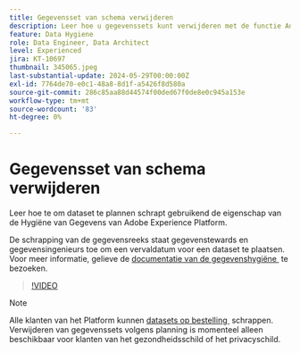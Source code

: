 ```yaml
---
title: Gegevensset van schema verwijderen
description: Leer hoe u gegevenssets kunt verwijderen met de functie Adobe Experience Platform Data Hygiene.
feature: Data Hygiene
role: Data Engineer, Data Architect
level: Experienced
jira: KT-10697
thumbnail: 345065.jpeg
last-substantial-update: 2024-05-29T00:00:00Z
exl-id: 7764de70-e0c1-48a8-8d1f-a5426f8d580a
source-git-commit: 286c85aa88d44574f00ded67f0de8e0c945a153e
workflow-type: tm+mt
source-wordcount: '83'
ht-degree: 0%

---
```


# Gegevensset van schema verwijderen

Leer hoe te om dataset te plannen schrapt gebruikend de eigenschap van de Hygiëne van Gegevens van Adobe Experience Platform.

De schrapping van de gegevensreeks staat gegevenstewards en gegevensingenieurs toe om een vervaldatum voor een dataset te plaatsen. Voor meer informatie, gelieve de [&#x200B; documentatie van de gegevenshygiëne &#x200B;](https://experienceleague.adobe.com/docs/experience-platform/hygiene/home.html?lang=nl-NL) te bezoeken.


>[!VIDEO](https://video.tv.adobe.com/v/3430309?learn=on&enablevpops&captions=dut)

>[!NOTE]
>
> Alle klanten van het Platform kunnen [&#x200B; datasets op bestelling &#x200B;](https://experienceleague.adobe.com/docs/experience-platform/catalog/datasets/user-guide.html?lang=nl-NL#delete) schrappen. Verwijderen van gegevenssets volgens planning is momenteel alleen beschikbaar voor klanten van het gezondheidsschild of het privacyschild.
